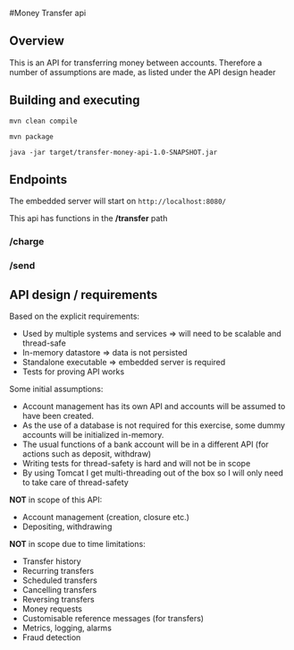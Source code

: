 #Money Transfer api

## Overview
This is an API for transferring money between accounts. Therefore a number of assumptions are made, as listed under the API design header

## Building and executing
```mvn clean compile```

```mvn package```

```java -jar target/transfer-money-api-1.0-SNAPSHOT.jar``` 

## Endpoints

The embedded server will start on `http://localhost:8080/`

This api has functions in the **/transfer** path

### /charge

### /send

## API design / requirements

Based on the explicit requirements:
* Used by multiple systems and services => will need to be scalable and thread-safe
* In-memory datastore => data is not persisted
* Standalone executable => embedded server is required
* Tests for proving API works

Some initial assumptions:
* Account management has its own API and accounts will be assumed to have been created. 
* As the use of a database is not required for this exercise, some dummy accounts will be initialized in-memory.
* The usual functions of a bank account will be in a different API (for actions such as deposit, withdraw)
* Writing tests for thread-safety is hard and will not be in scope
* By using Tomcat I get multi-threading out of the box so I will only need to take care of thread-safety

**NOT** in scope of this API:
* Account management (creation, closure etc.)
* Depositing, withdrawing

**NOT** in scope due to time limitations:
* Transfer history
* Recurring transfers
* Scheduled transfers
* Cancelling transfers
* Reversing transfers
* Money requests
* Customisable reference messages (for transfers)
* Metrics, logging, alarms
* Fraud detection

